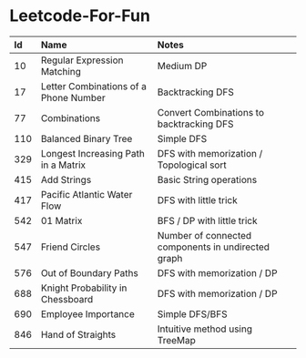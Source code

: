 # Leetcode-For-Fun

| Id   | Name                                   | Notes                                    |
|:---- |:---------------------------------------|:-----------------------------------------|
| 10   | Regular Expression Matching            | Medium DP                                |
| 17   | Letter Combinations of a Phone Number  | Backtracking DFS                         |
| 77   | Combinations                           | Convert Combinations to backtracking DFS |
| 110  | Balanced Binary Tree                   | Simple DFS                               |
| 329  | Longest Increasing Path in a Matrix    | DFS with memorization / Topological sort |
| 415  | Add Strings                            | Basic String operations                  |
| 417  | Pacific Atlantic Water Flow            | DFS with little trick                    |
| 542  | 01 Matrix                              | BFS / DP with little trick               |
| 547  | Friend Circles                         | Number of connected components in undirected graph |
| 576  | Out of Boundary Paths                  | DFS with memorization / DP               |
| 688  | Knight Probability in Chessboard       | DFS with memorization / DP               |
| 690  | Employee Importance                    | Simple DFS/BFS                           |
| 846  | Hand of Straights                      | Intuitive method using TreeMap           |
